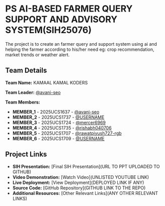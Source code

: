 # PS AI-BASED FARMER QUERY SUPPORT AND ADVISORY SYSTEM(SIH25076)

The project is to create an farmer query and support system using ai and helping the farmer according to his/her need eg: crop recommendation, market trends or weather alert.

## Team Details

**Team Name:** KAMAAL KAMAL KODERS

**Team Leader:** [@avani-seo](https://github.com/avani-seo)

**Team Members:**

- **MEMBER_1** - 2025UCS1637 - [@avani-seo](https://github.com/avani-seo)
- **MEMBER_2** - 2025UCS1737 - [@USERNAME](https://github.com/USERNAME)
- **MEMBER_3** - 2025UCS1724 - [@mercer6969](https://github.com/mercer6969)
- **MEMBER_4** - 2025UCS1735 - [@rishabh040706](https://github.com/rishabh040706)
- **MEMBER_5** - 2025UCS1707 - [@rawatpiyush727-rgb](https://github.com/rawatpiyush727-rgb)
- **MEMBER_6** - 2025UCS1709 - [@USERNAME](https://github.com/USERNAME)

## Project Links

- **SIH Presentation:** [Final SIH Presentation](URL TO PPT UPLOADED TO GITHUB)
- **Video Demonstration:** [Watch Video](UNLISTED YOUTUBE LINK)
- **Live Deployment:** [View Deployment](DEPLOYED LINK IF ANY)
- **Source Code:** [GitHub Repository](GITHUB LINK TO THE REPO)
- **Additional Resources:** [Other Relevant Links](ANY OTHER RELEVANT LINKS)
